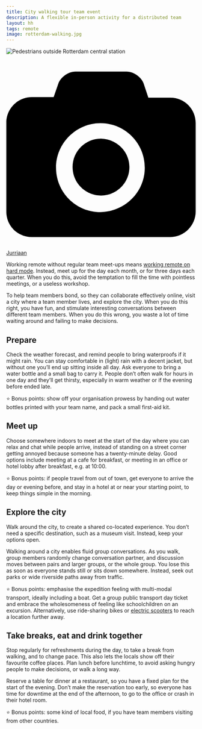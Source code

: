 ```yaml
---
title: City walking tour team event
description: A flexible in-person activity for a distributed team
layout: hh
tags: remote
image: rotterdam-walking.jpg
---
```


![Pedestrians outside Rotterdam central station](rotterdam-walking.jpg)

<a class="unsplash" href="https://unsplash.com/photos/F7I6sexmIS8" rel="noopener noreferrer"><span><svg xmlns="http://www.w3.org/2000/svg" viewBox="0 0 32 32"><title>unsplash-logo</title><path d="M20.8 18.1c0 2.7-2.2 4.8-4.8 4.8s-4.8-2.1-4.8-4.8c0-2.7 2.2-4.8 4.8-4.8 2.7.1 4.8 2.2 4.8 4.8zm11.2-7.4v14.9c0 2.3-1.9 4.3-4.3 4.3h-23.4c-2.4 0-4.3-1.9-4.3-4.3v-15c0-2.3 1.9-4.3 4.3-4.3h3.7l.8-2.3c.4-1.1 1.7-2 2.9-2h8.6c1.2 0 2.5.9 2.9 2l.8 2.4h3.7c2.4 0 4.3 1.9 4.3 4.3zm-8.6 7.5c0-4.1-3.3-7.5-7.5-7.5-4.1 0-7.5 3.4-7.5 7.5s3.3 7.5 7.5 7.5c4.2-.1 7.5-3.4 7.5-7.5z"></path></svg></span><span>Jurriaan</span></a>

Working remote without regular team meet-ups means
[working remote on hard mode](remote-hard-mode).
Instead, meet up for the day each month, or for three days each quarter.
When you do this, avoid the temptation to fill the time with pointless meetings, or a useless workshop.

To help team members bond, so they can collaborate effectively online, 
visit a city where a team member lives, and explore the city.
When you do this right, you have fun, and stimulate interesting conversations between different team members.
When you do this wrong, you waste a lot of time waiting around and failing to make decisions.

## Prepare

Check the weather forecast, and remind people to bring waterproofs if it might rain.
You can stay comfortable in (light) rain with a decent jacket, but without one you’ll end up sitting inside all day.
Ask everyone to bring a water bottle and a small bag to carry it.
People don’t often walk for hours in one day and they’ll get thirsty, especially in warm weather or if the evening before ended late.

⭐️ Bonus points: show off your organisation prowess by handing out water bottles printed with your team name, and pack a small first-aid kit.

## Meet up

Choose somewhere indoors to meet at the start of the day where you can relax and chat while people arrive, instead of standing on a street corner getting annoyed because someone has a twenty-minute delay.
Good options include meeting at a cafe for breakfast, or meeting in an office or hotel lobby after breakfast, e.g. at 10:00.

⭐️ Bonus points: if people travel from out of town, get everyone to arrive the day or evening before, and stay in a hotel at or near your starting point, to keep things simple in the morning.

## Explore the city

Walk around the city, to create a shared co-located experience.
You don’t need a specific destination, such as a museum visit.
Instead, keep your options open.

Walking around a city enables fluid group conversations.
As you walk, group members randomly change conversation partner, and discussion moves between pairs and larger groups, or the whole group.
You lose this as soon as everyone stands still or sits down somewhere.
Instead, seek out parks or wide riverside paths away from traffic.

⭐️ Bonus points: emphasise the expedition feeling with multi-modal transport, ideally including a boat.
Get a group public transport day ticket and embrace the wholesomeness of feeling like schoolchildren on an excursion.
Alternatively, use ride-sharing bikes or 
[electric scooters](https://en.wikipedia.org/wiki/Motorized_scooter) to reach a location further away.

## Take breaks, eat and drink together

Stop regularly for refreshments during the day, to take a break from walking, and to change pace.
This also lets the locals show off their favourite coffee places.
Plan lunch before lunchtime, to avoid asking hungry people to make decisions, or walk a long way.

Reserve a table for dinner at a restaurant, so you have a fixed plan for the start of the evening.
Don’t make the reservation too early, so everyone has time for downtime at the end of the afternoon, to go to the office or crash in their hotel room.

⭐️ Bonus points: some kind of local food, if you have team members visiting from other countries.
